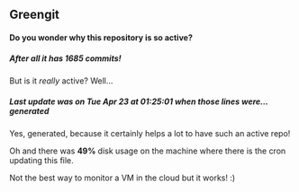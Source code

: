 ## Greengit

#### Do you wonder why this repository is so active?

##### After all it has 1685 commits!

But is it *really* active? Well...

##### Last update was on Tue Apr 23 at 01:25:01 when those lines were... generated

Yes, generated, because it certainly helps a lot to have such an active repo!

Oh and there was **49%** disk usage on the machine
where there is the cron updating this file.

Not the best way to monitor a VM in the cloud but it works! :)
